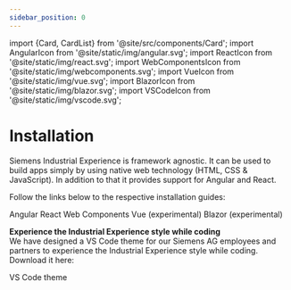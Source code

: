 ```yaml
---
sidebar_position: 0
---
```


import {Card, CardList} from '@site/src/components/Card';
import AngularIcon from '@site/static/img/angular.svg';
import ReactIcon from '@site/static/img/react.svg';
import WebComponentsIcon from '@site/static/img/webcomponents.svg';
import VueIcon from '@site/static/img/vue.svg';
import BlazorIcon from '@site/static/img/blazor.svg';
import VSCodeIcon from '@site/static/img/vscode.svg';

# Installation

Siemens Industrial Experience is framework agnostic.
It can be used to build apps simply by using native web technology (HTML, CSS & JavaScript).
In addition to that it provides support for Angular and React.

Follow the links below to the respective installation guides:

<CardList>
  <Card link="installation/angular"><AngularIcon class="Card_Icon" />Angular</Card>
  <Card link="installation/react"><ReactIcon class="Card_Icon" />React</Card>
  <Card link="installation/javascript"><WebComponentsIcon class="Card_Icon" />Web Components</Card>
  <Card link="installation/vue"><VueIcon class="Card_Icon" />Vue&nbsp;<span style={{fontSize: '0.8rem'}}>(experimental)</span></Card>
  <Card link="installation/blazor"><BlazorIcon class="Card_Icon" />Blazor&nbsp;<span style={{fontSize: '0.8rem'}}>(experimental)</span></Card>
</CardList>  

   
**Experience the Industrial Experience style while coding**  
We have designed a VS Code theme for our Siemens AG employees and partners to experience the Industrial Experience style while coding. 
Download it here:

<Card link="https://code.siemens.com/siemens-ix/ix-for-vs-code/ix-theme-for-vs-code/-/releases"><VSCodeIcon class="Card_Icon" />VS Code theme</Card>
